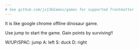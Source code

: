```yaml
---
# See github.com/js13kGames/games for supported frontmatter
---
```

It is like google chrome offline dinosaur game.

Use jump to start the game. Gain points by surviving!!

W/UP/SPAC: jump
A: left
S: duck
D: right